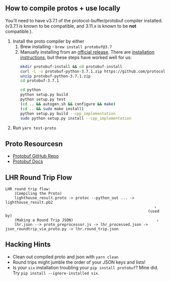 ## How to compile protos + use locally

You'll need to have v3.7.1 of the protocol-buffer/protobuf compiler installed. (v3.7.1 is known to be compatible, and 3.11.x is known to be **not** compatible.).

1. Install the proto compiler by either
    1. Brew installing - `brew install protobuf@3.7`
    1. Manually installing from an [official release](https://github.com/protocolbuffers/protobuf/releases/tag/v3.7.1). There are [installation instructions](https://github.com/protocolbuffers/protobuf#protocol-compiler-installation), but these steps have worked well for us:
        ```sh
        mkdir protobuf-install && cd protobuf-install
        curl -L -o protobuf-python-3.7.1.zip https://github.com/protocolbuffers/protobuf/releases/download/v3.7.1/protobuf-python-3.7.1.zip
        unzip protobuf-python-3.7.1.zip
        cd protobuf-3.7.1

        cd python
        python setup.py build
        python setup.py test
        (cd .. && autogen.sh && configure && make)
        (cd .. && sudo make install)
        python setup.py build --cpp_implementation
        sudo python setup.py install --cpp_implementation
        ```
1. Run `yarn test-proto`

## Proto Resourcesn
- [Protobuf GitHub Repo](https://github.com/protocolbuffers/protobuf)
- [Protobuf Docs](https://developers.google.com/protocol-buffers/docs/overview)

## LHR Round Trip Flow
```
LHR round trip flow:
    (Compiling the Proto)
    lighthouse_result.proto -> protoc --python_out ... -> lighthouse_result.pb2
                                                                  ⭏
                                                               (used by)
    (Making a Round Trip JSON)                                     ⭏
    lhr.json --> proto_preprocessor.js -> lhr_processed.json -> json_roundtrip_via_proto.py -> lhr.round_trip.json
```

## Hacking Hints
- Clean out compiled proto and json with `yarn clean`
- Round trips might jumble the order of your JSON keys and lists!
- Is your `six` installation troubling your `pip install protobuf`? Mine did.  Try `pip install --ignore-installed six`.
